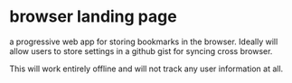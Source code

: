 # browser landing page

a progressive web app for storing bookmarks in the browser. Ideally will allow users to store settings in a github gist for syncing cross browser.

This will work entirely offline and will not track any user information at all.
